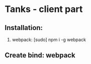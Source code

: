 # Tanks - client part

## Installation:
1) webpack: [sudo] npm i -g webpack

## Create bind: webpack




